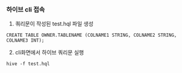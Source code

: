 ### 하이브 cli 접속
1. 쿼리문이 작성된 test.hql 파일 생성
```
CREATE TABLE OWNER.TABLENAME (COLNAME1 STRING, COLNAME2 STRING, COLNAME3 INT);
```
2. cli화면에서 하이브 쿼리문 실행
```
hive -f test.hql
```
